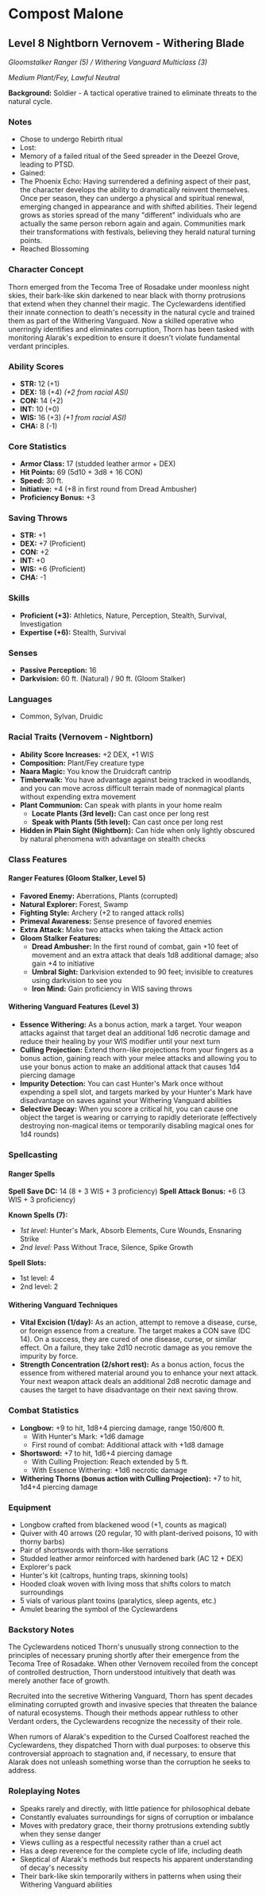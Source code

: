 # Compost Malone
## Level 8 Nightborn Vernovem - Withering Blade
*Gloomstalker Ranger (5) / Withering Vanguard Multiclass (3)*

*Medium Plant/Fey, Lawful Neutral*

**Background:** Soldier - A tactical operative trained to eliminate threats to the natural cycle.

### Notes
- Chose to undergo Rebirth ritual
- Lost:
- Memory of a failed ritual of the Seed spreader in the Deezel Grove, leading to PTSD.
- Gained:
- The Phoenix Echo: Having surrendered a defining aspect of their past, the character develops the ability to dramatically reinvent themselves. Once per season, they can undergo a physical and spiritual renewal, emerging changed in appearance and with shifted abilities. Their legend grows as stories spread of the many "different" individuals who are actually the same person reborn again and again. Communities mark their transformations with festivals, believing they herald natural turning points.
- Reached Blossoming


### Character Concept
Thorn emerged from the Tecoma Tree of Rosadake under moonless night skies, their bark-like skin darkened to near black with thorny protrusions that extend when they channel their magic. The Cyclewardens identified their innate connection to death's necessity in the natural cycle and trained them as part of the Withering Vanguard. Now a skilled operative who unerringly identifies and eliminates corruption, Thorn has been tasked with monitoring Alarak's expedition to ensure it doesn't violate fundamental verdant principles.

### Ability Scores
- **STR:** 12 (+1)
- **DEX:** 18 (+4) *(+2 from racial ASI)*
- **CON:** 14 (+2)
- **INT:** 10 (+0)
- **WIS:** 16 (+3) *(+1 from racial ASI)*
- **CHA:** 8 (-1)

### Core Statistics
- **Armor Class:** 17 (studded leather armor + DEX)
- **Hit Points:** 69 (5d10 + 3d8 + 16 CON)
- **Speed:** 30 ft.
- **Initiative:** +4 (+8 in first round from Dread Ambusher)
- **Proficiency Bonus:** +3

### Saving Throws
- **STR:** +1
- **DEX:** +7 (Proficient)
- **CON:** +2
- **INT:** +0
- **WIS:** +6 (Proficient)
- **CHA:** -1

### Skills
- **Proficient (+3):** Athletics, Nature, Perception, Stealth, Survival, Investigation
- **Expertise (+6):** Stealth, Survival

### Senses
- **Passive Perception:** 16
- **Darkvision:** 60 ft. (Natural) / 90 ft. (Gloom Stalker)

### Languages
- Common, Sylvan, Druidic

### Racial Traits (Vernovem - Nightborn)
- **Ability Score Increases:** +2 DEX, +1 WIS
- **Composition:** Plant/Fey creature type
- **Naara Magic:** You know the Druidcraft cantrip
- **Timberwalk:** You have advantage against being tracked in woodlands, and you can move across difficult terrain made of nonmagical plants without expending extra movement
- **Plant Communion:** Can speak with plants in your home realm
  - **Locate Plants (3rd level):** Can cast once per long rest
  - **Speak with Plants (5th level):** Can cast once per long rest
- **Hidden in Plain Sight (Nightborn):** Can hide when only lightly obscured by natural phenomena with advantage on stealth checks

### Class Features

#### Ranger Features (Gloom Stalker, Level 5)
- **Favored Enemy:** Aberrations, Plants (corrupted)
- **Natural Explorer:** Forest, Swamp
- **Fighting Style:** Archery (+2 to ranged attack rolls)
- **Primeval Awareness:** Sense presence of favored enemies
- **Extra Attack:** Make two attacks when taking the Attack action
- **Gloom Stalker Features:**
  - **Dread Ambusher:** In the first round of combat, gain +10 feet of movement and an extra attack that deals 1d8 additional damage; also gain +4 to initiative
  - **Umbral Sight:** Darkvision extended to 90 feet; invisible to creatures using darkvision to see you
  - **Iron Mind:** Gain proficiency in WIS saving throws

#### Withering Vanguard Features (Level 3)
- **Essence Withering:** As a bonus action, mark a target. Your weapon attacks against that target deal an additional 1d6 necrotic damage and reduce their healing by your WIS modifier until your next turn
- **Culling Projection:** Extend thorn-like projections from your fingers as a bonus action, gaining reach with your melee attacks and allowing you to use your bonus action to make an additional attack that causes 1d4 piercing damage
- **Impurity Detection:** You can cast Hunter's Mark once without expending a spell slot, and targets marked by your Hunter's Mark have disadvantage on saves against your Withering Vanguard abilities
- **Selective Decay:** When you score a critical hit, you can cause one object the target is wearing or carrying to rapidly deteriorate (effectively destroying non-magical items or temporarily disabling magical ones for 1d4 rounds)

### Spellcasting

#### Ranger Spells
**Spell Save DC:** 14 (8 + 3 WIS + 3 proficiency)
**Spell Attack Bonus:** +6 (3 WIS + 3 proficiency)

**Known Spells (7):**
- *1st level:* Hunter's Mark, Absorb Elements, Cure Wounds, Ensnaring Strike
- *2nd level:* Pass Without Trace, Silence, Spike Growth

**Spell Slots:**
- 1st level: 4
- 2nd level: 2

#### Withering Vanguard Techniques
- **Vital Excision (1/day):** As an action, attempt to remove a disease, curse, or foreign essence from a creature. The target makes a CON save (DC 14). On a success, they are cured of one disease, curse, or similar effect. On a failure, they take 2d10 necrotic damage as you remove the impurity by force.
- **Strength Concentration (2/short rest):** As a bonus action, focus the essence from withered material around you to enhance your next attack. Your next weapon attack deals an additional 2d8 necrotic damage and causes the target to have disadvantage on their next saving throw.

### Combat Statistics
- **Longbow:** +9 to hit, 1d8+4 piercing damage, range 150/600 ft.
  - With Hunter's Mark: +1d6 damage
  - First round of combat: Additional attack with +1d8 damage
- **Shortsword:** +7 to hit, 1d6+4 piercing damage
  - With Culling Projection: Reach extended by 5 ft.
  - With Essence Withering: +1d6 necrotic damage
- **Withering Thorns (bonus action with Culling Projection):** +7 to hit, 1d4+4 piercing damage

### Equipment
- Longbow crafted from blackened wood (+1, counts as magical)
- Quiver with 40 arrows (20 regular, 10 with plant-derived poisons, 10 with thorny barbs)
- Pair of shortswords with thorn-like serrations
- Studded leather armor reinforced with hardened bark (AC 12 + DEX)
- Explorer's pack
- Hunter's kit (caltrops, hunting traps, skinning tools)
- Hooded cloak woven with living moss that shifts colors to match surroundings
- 5 vials of various plant toxins (paralytics, sleep agents, etc.)
- Amulet bearing the symbol of the Cyclewardens

### Backstory Notes
The Cyclewardens noticed Thorn's unusually strong connection to the principles of necessary pruning shortly after their emergence from the Tecoma Tree of Rosadake. When other Vernovem recoiled from the concept of controlled destruction, Thorn understood intuitively that death was merely another face of growth.

Recruited into the secretive Withering Vanguard, Thorn has spent decades eliminating corrupted growth and invasive species that threaten the balance of natural ecosystems. Though their methods appear ruthless to other Verdant orders, the Cyclewardens recognize the necessity of their role.

When rumors of Alarak's expedition to the Cursed Coalforest reached the Cyclewardens, they dispatched Thorn with dual purposes: to observe this controversial approach to stagnation and, if necessary, to ensure that Alarak does not unleash something worse than the corruption he seeks to address.

### Roleplaying Notes
- Speaks rarely and directly, with little patience for philosophical debate
- Constantly evaluates surroundings for signs of corruption or imbalance
- Moves with predatory grace, their thorny protrusions extending subtly when they sense danger
- Views culling as a respectful necessity rather than a cruel act
- Has a deep reverence for the complete cycle of life, including death
- Skeptical of Alarak's methods but respects his apparent understanding of decay's necessity
- Their bark-like skin temporarily withers in patterns when using their Withering Vanguard abilities
